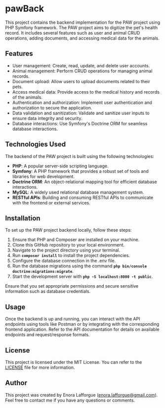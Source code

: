 # pawBack

This project contains the backend implementation for the PAW project using PHP Symfony framework. The PAW project aims to digitize the pet's health record. It includes several features such as user and animal CRUD operations, adding documents, and accessing medical data for the animals.

## Features

- User management: Create, read, update, and delete user accounts.
- Animal management: Perform CRUD operations for managing animal records.
- Document upload: Allow users to upload documents related to their pets.
- Access medical data: Provide access to the medical history and records of the animals.
- Authentication and authorization: Implement user authentication and authorization to secure the application.
- Data validation and sanitization: Validate and sanitize user inputs to ensure data integrity and security.
- Database interactions: Use Symfony's Doctrine ORM for seamless database interactions.

## Technologies Used

The backend of the PAW project is built using the following technologies:

- **PHP**: A popular server-side scripting language.
- **Symfony**: A PHP framework that provides a robust set of tools and libraries for web development.
- **Doctrine ORM**: An object-relational mapping tool for efficient database interactions.
- **MySQL**: A widely used relational database management system.
- **RESTful APIs**: Building and consuming RESTful APIs to communicate with the frontend or external services.

## Installation

To set up the PAW project backend locally, follow these steps:

1. Ensure that PHP and Composer are installed on your machine.
2. Clone this GitHub repository to your local environment.
3. Navigate to the project directory using your terminal.
4. Run **`composer install`** to install the project dependencies.
5. Configure the database connection in the .env file.
6. Run the database migrations using the command **`php bin/console doctrine:migrations:migrate`**.
7. Start the development server with **`php -S localhost:8000 -t public`**.

Ensure that you set appropriate permissions and secure sensitive information such as database credentials.

## Usage

Once the backend is up and running, you can interact with the API endpoints using tools like Postman or by integrating with the corresponding frontend application. Refer to the API documentation for details on available endpoints and request/response formats.

## License

This project is licensed under the MIT License. You can refer to the [LICENSE](LICENSE) file for more information.

## Author

This project was created by Enora Lafforgue ([enora.lafforgue@gmail.com](mailto:enora.lafforgue@gmail.com)). Feel free to contact me if you have any questions or comments.
